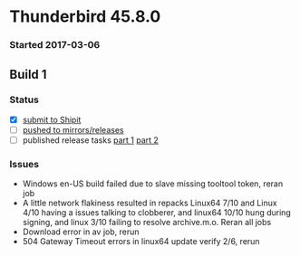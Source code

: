 # Thunderbird 45.8.0

### Started 2017-03-06

## Build 1

### Status
- [x] [submit to Shipit](https://wiki.mozilla.org/Release:Release_Automation_on_Mercurial:Starting_a_Release#Submit_to_Ship_It)
- [ ] [pushed to mirrors/releases](https://wiki.mozilla.org/Release:Release_Automation_on_Mercurial:Updates#Push_to_mirrors)
- [ ] published release tasks [part 1](https://wiki.mozilla.org/Release:Release_Automation_on_Mercurial:Updates_through_Shipping#Publish_in_Balrog) [part 2](https://wiki.mozilla.org/Release:Release_Automation_on_Mercurial:Updates_through_Shipping#Post-release_tasks)

### Issues
- Windows en-US build failed due to slave missing tooltool token, reran job
- A little network flakiness resulted in repacks Linux64 7/10 and Linux 4/10 having a issues talking to clobberer, and linux64 10/10 hung during signing, and linux 3/10 failing to resolve archive.m.o. Reran all jobs
- Download error in av job, rerun
- 504 Gateway Timeout errors in linux64 update verify 2/6, rerun


